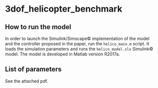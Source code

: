 # 3dof_helicopter_benchmark

## How to run the model
In order to launch the Simulink/Simscape© implementation of the model and the controller proposed in the paper, run the `helico_main.m` script. It loads the simulation parameters and runs the `helico_model.slx` Simulink© model.
The model is developed in Matlab version R2017a.

## List of parameters
See the attached pdf.
